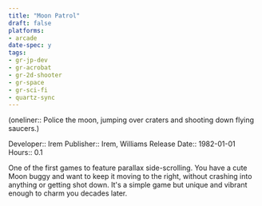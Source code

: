 ```yaml
---
title: "Moon Patrol"
draft: false
platforms:
- arcade
date-spec: y
tags:
- gr-jp-dev
- gr-acrobat
- gr-2d-shooter 
- gr-space
- gr-sci-fi
- quartz-sync
---
```


(oneliner:: Police the moon, jumping over craters and shooting down flying saucers.)

Developer:: Irem
Publisher:: Irem, Williams
Release Date:: 1982-01-01
Hours:: 0.1

One of the first games to feature parallax side-scrolling. You have a cute Moon buggy and want to keep it moving to the right, without crashing into anything or getting shot down. It's a simple game but unique and vibrant enough to charm you decades later.